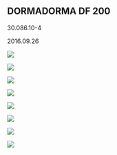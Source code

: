 ## DORMADORMA DF 200

30.086.10-4

2016.09.26

![](_page_0_Picture_2.jpeg)

![](_page_0_Figure_3.jpeg)

![](_page_1_Figure_3.jpeg)

![](_page_1_Figure_4.jpeg)

![](_page_1_Figure_5.jpeg)

![](_page_1_Figure_6.jpeg)

![](_page_1_Picture_7.jpeg)

![](_page_1_Picture_8.jpeg)